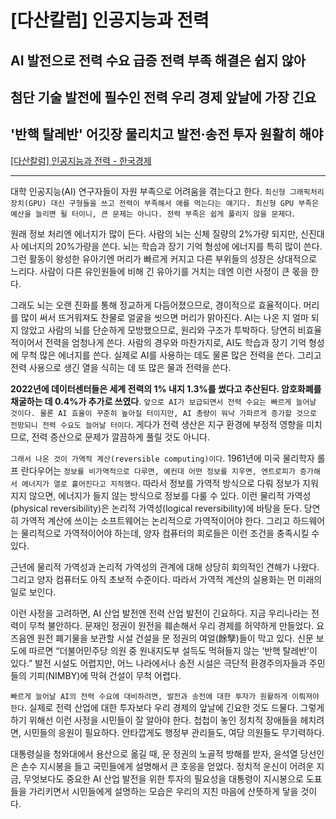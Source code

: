 # [다산칼럼] 인공지능과 전력
## AI 발전으로 전력 수요 급증 전력 부족 해결은 쉽지 않아
## 첨단 기술 발전에 필수인 전력 우리 경제 앞날에 가장 긴요
## '반핵 탈레반' 어깃장 물리치고 발전·송전 투자 원활히 해야
[[다산칼럼] 인공지능과 전력 - 한국경제]([주소](https://n.news.naver.com/article/newspaper/015/0004983833?date=20240513))

---

대학 인공지능(AI) 연구자들이 자원 부족으로 어려움을 겪는다고 한다. `최신형 그래픽처리장치(GPU) 대신 구형들을 쓰고 전력이 부족해서 애를 먹는다는 얘기다. 최신형 GPU 부족은 예산을 늘리면 될 터이니, 큰 문제는 아니다. 전력 부족은 쉽게 풀리지 않을 문제다`.

원래 정보 처리엔 에너지가 많이 든다. 사람의 뇌는 신체 질량의 2%가량 되지만, 신진대사 에너지의 20%가량을 쓴다. 뇌는 학습과 장기 기억 형성에 에너지를 특히 많이 쓴다. 그런 활동이 왕성한 유아기엔 머리가 빠르게 커지고 다른 부위들의 성장은 상대적으로 느리다. 사람이 다른 유인원들에 비해 긴 유아기를 거치는 데엔 이런 사정이 큰 몫을 한다.

그래도 뇌는 오랜 진화를 통해 정교하게 다듬어졌으므로, 경이적으로 효율적이다. 머리를 많이 써서 뜨거워져도 찬물로 얼굴을 씻으면 머리가 맑아진다. AI는 나온 지 얼마 되지 않았고 사람의 뇌를 단순하게 모방했으므로, 원리와 구조가 투박하다. 당연히 비효율적이어서 전력을 엄청나게 쓴다. 사람의 경우와 마찬가지로, AI도 학습과 장기 기억 형성에 무척 많은 에너지를 쓴다. 실제로 AI를 사용하는 데도 물론 많은 전력을 쓴다. 그리고 전력 사용으로 생긴 열을 식히는 데 또 많은 물과 전력을 쓴다.

**2022년에 데이터센터들은 세계 전력의 1% 내지 1.3%를 썼다고 추산된다. 암호화폐를 채굴하는 데 0.4%가 추가로 쓰였다**. `앞으로 AI가 보급되면서 전력 수요는 빠르게 늘어날 것이다. 물론 AI 효율이 꾸준히 높아질 터이지만, AI 총량이 워낙 가파르게 증가할 것으로 전망되니 전력 수요도 늘어날 터이다`. 게다가 전력 생산은 지구 환경에 부정적 영향을 미치므로, 전력 증산으로 문제가 깔끔하게 풀릴 것도 아니다.

`그래서 나온 것이 가역적 계산(reversible computing)이다`. 1961년에 미국 물리학자 롤프 란다우어는 `정보를 비가역적으로 다루면, 예컨대 어떤 정보를 지우면, 엔트로피가 증가해서 에너지가 열로 흩어진다고 지적했다`. 따라서 정보를 가역적 방식으로 다뤄 정보가 지워지지 않으면, 에너지가 들지 않는 방식으로 정보를 다룰 수 있다. 이런 물리적 가역성(physical reversibility)은 논리적 가역성(logical reversibility)에 바탕을 둔다. 당연히 가역적 계산에 쓰이는 소프트웨어는 논리적으로 가역적이어야 한다. 그리고 하드웨어는 물리적으로 가역적이어야 하는데, 양자 컴퓨터의 회로들은 이런 조건을 충족시킬 수 있다.

근년에 물리적 가역성과 논리적 가역성의 관계에 대해 상당히 회의적인 견해가 나왔다. 그리고 양자 컴퓨터도 아직 초보적 수준이다. 따라서 가역적 계산의 실용화는 먼 미래의 일로 보인다.

이런 사정을 고려하면, AI 산업 발전엔 전력 산업 발전이 긴요하다. 지금 우리나라는 전력이 무척 불안하다. 문재인 정권이 원전을 훼손해서 우리 경제를 허약하게 만들었다. 요즈음엔 원전 폐기물을 보관할 시설 건설을 문 정권의 여얼(餘孼)들이 막고 있다. 신문 보도에 따르면 “더불어민주당 의원 중 원내지도부 설득도 먹혀들지 않는 ‘반핵 탈레반’이 있다.” 발전 시설도 어렵지만, 어느 나라에서나 송전 시설은 극단적 환경주의자들과 주민들의 기피(NIMBY)에 막혀 건설이 무척 어렵다.

`빠르게 늘어날 AI의 전력 수요에 대비하려면, 발전과 송전에 대한 투자가 원활하게 이뤄져야 한다`. 실제로 전력 산업에 대한 투자보다 우리 경제의 앞날에 긴요한 것도 드물다. 그렇게 하기 위해선 이런 사정을 시민들이 잘 알아야 한다. 첩첩이 놓인 정치적 장애들을 헤치려면, 시민들의 응원이 필요하다. 안타깝게도 행정부 관리들도, 여당 의원들도 무기력하다.

대통령실을 청와대에서 용산으로 옮길 때, 문 정권의 노골적 방해를 받자, 윤석열 당선인은 손수 지시봉을 들고 국민들에게 설명해서 큰 호응을 얻었다. 정치적 운신이 어려운 지금, 무엇보다도 중요한 AI 산업 발전을 위한 투자의 필요성을 대통령이 지시봉으로 도표들을 가리키면서 시민들에게 설명하는 모습은 우리의 지친 마음에 산뜻하게 닿을 것이다.


